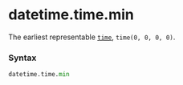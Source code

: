 # datetime.time.min

The earliest representable [`time`](/modules/datetime/time/), `time(0, 0, 0, 0)`.

### Syntax

```python
datetime.time.min
```